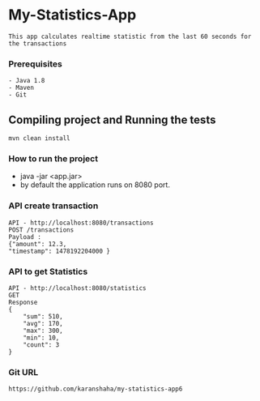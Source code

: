 # My-Statistics-App
```
This app calculates realtime statistic from the last 60 seconds for the transactions
```

### Prerequisites
```
- Java 1.8
- Maven
- Git
```

## Compiling project and Running the tests
```
mvn clean install
```
### How to run the project

- java -jar <app.jar>
- by default the application runs on 8080 port.


### API create transaction

```
API - http://localhost:8080/transactions
POST /transactions
Payload :
{"amount": 12.3,
"timestamp": 1478192204000 } 
```

### API to get Statistics

```
API - http://localhost:8080/statistics
GET
Response
{
    "sum": 510,
    "avg": 170,
    "max": 300,
    "min": 10,
    "count": 3
}
```
### Git URL
```
https://github.com/karanshaha/my-statistics-app6
```
